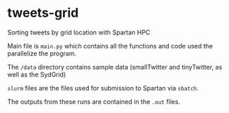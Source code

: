 # tweets-grid

Sorting tweets by grid location with Spartan HPC

Main file is `main.py` which contains all the functions and code used the parallelize the program.

The `/data` directory contains sample data (smallTwitter and tinyTwitter, as well as the SydGrid)

`slurm` files are the files used for submission to Spartan via `sbatch`.

The outputs from these runs are contained in the `.out` files.
